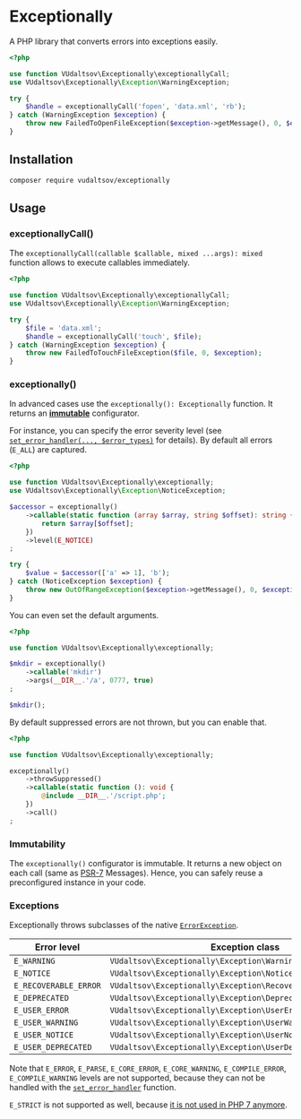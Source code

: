 # Exceptionally

A PHP library that converts errors into exceptions easily.

```php
<?php

use function VUdaltsov\Exceptionally\exceptionallyCall;
use VUdaltsov\Exceptionally\Exception\WarningException;

try {
    $handle = exceptionallyCall('fopen', 'data.xml', 'rb');
} catch (WarningException $exception) {
    throw new FailedToOpenFileException($exception->getMessage(), 0, $exception);
}
```

## Installation

```bash
composer require vudaltsov/exceptionally
```

## Usage

### exceptionallyCall()

The `exceptionallyCall(callable $callable, mixed ...args): mixed` function allows to execute callables immediately. 

```php
<?php

use function VUdaltsov\Exceptionally\exceptionallyCall;
use VUdaltsov\Exceptionally\Exception\WarningException;

try {
    $file = 'data.xml';
    $handle = exceptionallyCall('touch', $file);
} catch (WarningException $exception) {
    throw new FailedToTouchFileException($file, 0, $exception);
}
```

### exceptionally()

In advanced cases use the `exceptionally(): Exceptionally` function. It returns an [**immutable**](#immutability) configurator. 

For instance, you can specify the error severity level (see [`set_error_handler(..., $error_types)`](https://www.php.net/manual/en/function.set-error-handler.php#refsect1-function.set-error-handler-parameters) for details). By default all errors (`E_ALL`) are captured.

```php
<?php

use function VUdaltsov\Exceptionally\exceptionally;
use VUdaltsov\Exceptionally\Exception\NoticeException;

$accessor = exceptionally()
    ->callable(static function (array $array, string $offset): string {
        return $array[$offset];
    })
    ->level(E_NOTICE)
;

try {
    $value = $accessor(['a' => 1], 'b');
} catch (NoticeException $exception) {
    throw new OutOfRangeException($exception->getMessage(), 0, $exception);
}
```

You can even set the default arguments.

```php
<?php

use function VUdaltsov\Exceptionally\exceptionally;

$mkdir = exceptionally()
    ->callable('mkdir')
    ->args(__DIR__.'/a', 0777, true)
;

$mkdir();
```

By default suppressed errors are not thrown, but you can enable that.

```php
<?php

use function VUdaltsov\Exceptionally\exceptionally;

exceptionally()
    ->throwSuppressed()
    ->callable(static function (): void {
        @include __DIR__.'/script.php';
    })
    ->call()
;
```

### Immutability

The `exceptionally()` configurator is immutable. It returns a new object on each call (same as [PSR-7](https://www.php-fig.org/psr/psr-7/) Messages). Hence, you can safely reuse a preconfigured instance in your code.

### Exceptions

Exceptionally throws subclasses of the native [`ErrorException`](https://www.php.net/manual/en/class.errorexception.php).

| Error level | Exception class |
| --- | --- |
| `E_WARNING` | `VUdaltsov\Exceptionally\Exception\WarningException` |
| `E_NOTICE` | `VUdaltsov\Exceptionally\Exception\NoticeException` |
| `E_RECOVERABLE_ERROR` | `VUdaltsov\Exceptionally\Exception\RecoverableErrorException` |
| `E_DEPRECATED` | `VUdaltsov\Exceptionally\Exception\DeprecatedException` |
| `E_USER_ERROR` | `VUdaltsov\Exceptionally\Exception\UserErrorException` |
| `E_USER_WARNING` | `VUdaltsov\Exceptionally\Exception\UserWarningException` |
| `E_USER_NOTICE` | `VUdaltsov\Exceptionally\Exception\UserNoticeException` |
| `E_USER_DEPRECATED` | `VUdaltsov\Exceptionally\Exception\UserDeprecatedException` |

Note that `E_ERROR`, `E_PARSE`, `E_CORE_ERROR`, `E_CORE_WARNING`, `E_COMPILE_ERROR`, `E_COMPILE_WARNING` levels are not supported, because they can not be handled with the [`set_error_handler`](https://www.php.net/manual/en/function.set-error-handler.php) function.

`E_STRICT` is not supported as well, because [it is not used in PHP 7 anymore](https://wiki.php.net/rfc/reclassify_e_strict).
